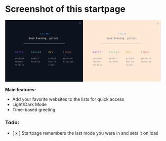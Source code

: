 # Screenshot of this startpage

![Screenshot](screenshot.png)

__Main features:__
- Add your favorite websites to the lists for quick access
- Light/Dark Mode
- Time-based greeting

### Todo:
- [ x ] Startpage remembers the last mode you were in and sets it on load
